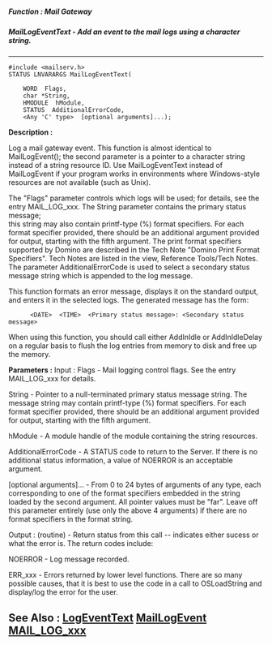 ##### Function : Mail Gateway
##### MailLogEventText - Add an event to the mail logs using a character string.
---
```
#include <mailserv.h>
STATUS LNVARARGS MailLogEventText(

	WORD  Flags,
	char *String,
	HMODULE  hModule,
	STATUS  AdditionalErrorCode,
	<Any 'C' type>  [optional arguments]...);
```
**Description :**

Log a mail gateway event.  This function is almost identical to 
MailLogEvent();  the second parameter is a pointer to a character string 
instead of a string resource ID.  Use MailLogEventText instead of MailLogEvent 
if your program works in environments where Windows-style resources are not 
available (such as Unix).

The "Flags" parameter controls which logs will be used;  for details, see the 
entry MAIL_LOG_xxx.  The String parameter contains the primary status message;  
this string may also contain printf-type (%) format specifiers.  For each 
format specifier provided, there should be an additional argument provided for 
output, starting with the fifth argument.  The print format specifiers 
supported by Domino are described in the Tech Note "Domino Print Format 
Specifiers".  Tech Notes are listed in the view, Reference Tools/Tech Notes.  
The parameter AdditionalErrorCode is used to select a secondary status message 
string which is appended to the log message.

This function formats an error message, displays it on the standard output, and 
enters it in the selected logs.  The generated message has the form:
 
          <DATE>  <TIME>  <Primary status message>: <Secondary status message>

When using this function, you should call either AddInIdle or AddInIdleDelay on 
a regular basis to flush the log entries from memory to disk and free up the 
memory.

**Parameters :**
Input :
Flags  -  Mail logging control flags.  See the entry MAIL_LOG_xxx for details.

String  -  Pointer to a null-terminated primary status message string.  The message string may contain printf-type (%) format specifiers.  For each format specifier provided, there should be an additional argument provided for output, starting with the fifth argument.

hModule  -  A module handle of the module containing the string resources.

AdditionalErrorCode  -  A STATUS code to return to the Server.  If there is no additional status information, a value of NOERROR is an acceptable argument.

[optional arguments]...  -  From 0 to 24 bytes of arguments of any type, each corresponding to one of the format specifiers embedded in the string loaded by the second argument.  All pointer values must be "far".  Leave off this parameter entirely (use only the above 4 arguments) if there are no format specifiers in the format string.

Output :
(routine)  -  Return status from this call -- indicates either sucess or what the error is. The return codes include:

NOERROR - Log message recorded.

ERR_xxx - Errors returned by lower level functions.  There are so many possible causes, that it is best to use the code in a call to OSLoadString and display/log the error for the user. 



**See Also :**
[LogEventText](/domino-c-api-docs/reference/Func/LogEventText)
[MailLogEvent](/domino-c-api-docs/reference/Func/MailLogEvent)
[MAIL_LOG_xxx](/domino-c-api-docs/reference/Symb/MAIL_LOG_xxx)
---
